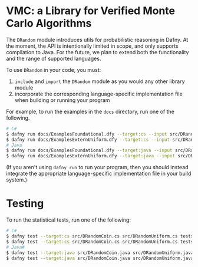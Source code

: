 # VMC: a Library for Verified Monte Carlo Algorithms

The `DRandom` module introduces utils for probabilistic reasoning in Dafny. At the moment, the API is intentionally limited in scope, and only supports compilation to Java. For the future, we plan to extend both the functionality and the range of supported languages.

To use `DRandom` in your code, you must:

1. `include` and `import` the `DRandom` module as you would any other library module
2. incorporate the corresponding language-specific implementation file when building or running your program

For example, to run the examples in the `docs` directory, run one of the following.

```bash
# C#
$ dafny run docs/ExamplesFoundational.dfy --target:cs --input src/DRandomCoin.cs --input src/DRandomUniform.cs
$ dafny run docs/ExamplesExternUniform.dfy --target:cs --input src/DRandomCoin.cs --input src/DRandomUniform.cs
# Java
$ dafny run docs/ExamplesFoundational.dfy --target:java --input src/DRandomCoin.java --input src/DRandomUniform.java
$ dafny run docs/ExamplesExternUniform.dfy --target:java --input src/DRandomCoin.java --input src/DRandomUniform.java
```

(If you aren't using `dafny run` to run your program,
then you should instead integrate the appropriate language-specific implementation file in your build system.)

# Testing

To run the statistical tests, run one of the following:

```bash
# C#
$ dafny test --target:cs src/DRandomCoin.cs src/DRandomUniform.cs tests/TestsFoundational.dfy
$ dafny test --target:cs src/DRandomCoin.cs src/DRandomUniform.cs tests/TestsExternUniform.dfy
# Java#
$ dafny test --target:java src/DRandomCoin.java src/DRandomUniform.java tests/TestsFoundational.dfy
$ dafny test --target:java src/DRandomCoin.java src/DRandomUniform.java tests/TestsExternUniform.dfy

```
